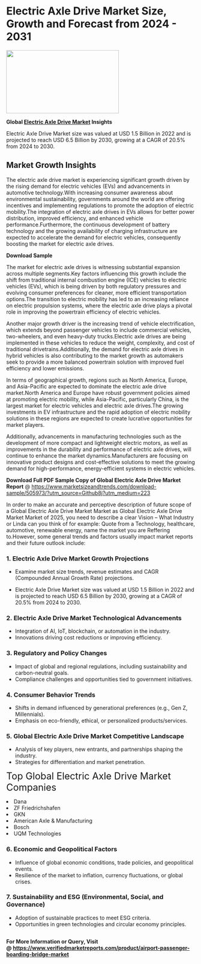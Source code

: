 <H1>Electric Axle Drive Market Size, Growth and Forecast from 2024 - 2031</H1><img class="aligncenter size-medium wp-image-584254" src="https://thirdeyenews.in/wp-content/uploads/2024/09/Global-Market-Research-300x168.jpeg" alt="" width="300" height="168" /><p><strong>Global&nbsp;<a href="https://www.marketsizeandtrends.com/download-sample/505973/?utm_source=Github8j?utm_medium=223">Electric Axle Drive Market</a> Insights</strong></p><p>Electric Axle Drive Market size was valued at USD 1.5 Billion in 2022 and is projected to reach USD 6.5 Billion by 2030, growing at a CAGR of 20.5% from 2024 to 2030.</p><p><h2>Market Growth Insights</h2> <p>The electric axle drive market is experiencing significant growth driven by the rising demand for electric vehicles (EVs) and advancements in automotive technology.With increasing consumer awareness about environmental sustainability, governments around the world are offering incentives and implementing regulations to promote the adoption of electric mobility.The integration of electric axle drives in EVs allows for better power distribution, improved efficiency, and enhanced vehicle performance.Furthermore, the continuous development of battery technology and the growing availability of charging infrastructure are expected to accelerate the demand for electric vehicles, consequently boosting the market for electric axle drives.</p> <p><strong>Download Sample</strong></p> <p>The market for electric axle drives is witnessing substantial expansion across multiple segments.Key factors influencing this growth include the shift from traditional internal combustion engine (ICE) vehicles to electric vehicles (EVs), which is being driven by both regulatory pressures and evolving consumer preferences for cleaner, more efficient transportation options.The transition to electric mobility has led to an increasing reliance on electric propulsion systems, where the electric axle drive plays a pivotal role in improving the powertrain efficiency of electric vehicles.</p> <p>Another major growth driver is the increasing trend of vehicle electrification, which extends beyond passenger vehicles to include commercial vehicles, two-wheelers, and even heavy-duty trucks.Electric axle drives are being implemented in these vehicles to reduce the weight, complexity, and cost of traditional drivetrains.Additionally, the demand for electric axle drives in hybrid vehicles is also contributing to the market growth as automakers seek to provide a more balanced powertrain solution with improved fuel efficiency and lower emissions.</p> <p>In terms of geographical growth, regions such as North America, Europe, and Asia-Pacific are expected to dominate the electric axle drive market.North America and Europe have robust government policies aimed at promoting electric mobility, while Asia-Pacific, particularly China, is the largest market for electric vehicles and electric axle drives.The growing investments in EV infrastructure and the rapid adoption of electric mobility solutions in these regions are expected to create lucrative opportunities for market players.</p> <p>Additionally, advancements in manufacturing technologies such as the development of more compact and lightweight electric motors, as well as improvements in the durability and performance of electric axle drives, will continue to enhance the market dynamics.Manufacturers are focusing on innovative product designs and cost-effective solutions to meet the growing demand for high-performance, energy-efficient systems in electric vehicles.</p> <p><span class=""><strong>Download Full PDF Sample Copy of Global Electric Axle Drive Market Report</strong> @ <a href="https://www.marketsizeandtrends.com/download-sample/505973/?utm_source=Github8j?utm_medium=223" target="_blank">https://www.marketsizeandtrends.com/download-sample/505973/?utm_source=Github8j?utm_medium=223</a></span></p><p>In order to make an accurate and perceptive description of future scope of a Global&nbsp;Electric Axle Drive Market Market as Global&nbsp;Electric Axle Drive Market Market of 2025, you need to describe a clear Vision &ndash; What Industry or Linda can you think of for example: Quote from a Technology, healthcare, automotive, renewable energy, name the market you are Reffering to.However, some general trends and factors usually impact market reports and their future outlook include:</p><h3>1.&nbsp;<strong>Electric Axle Drive Market Growth Projections</strong></h3><ul><li>Examine market size trends, revenue estimates and CAGR (Compounded Annual Growth Rate) projections.</li><li><p>Electric Axle Drive Market size was valued at USD 1.5 Billion in 2022 and is projected to reach USD 6.5 Billion by 2030, growing at a CAGR of 20.5% from 2024 to 2030.</p></li></ul><h3>2.&nbsp;<strong>Electric Axle Drive Market Technological Advancements</strong></h3><ul><li>Integration of AI, IoT, blockchain, or automation in the industry.</li><li>Innovations driving cost reductions or improving efficiency.</li></ul><h3>3.&nbsp;<strong>Regulatory and Policy Changes</strong></h3><ul><li>Impact of global and regional regulations, including sustainability and carbon-neutral goals.</li><li>Compliance challenges and opportunities tied to government initiatives.</li></ul><h3>4.&nbsp;<strong>Consumer Behavior Trends</strong></h3><ul><li>Shifts in demand influenced by generational preferences (e.g., Gen Z, Millennials).</li><li>Emphasis on eco-friendly, ethical, or personalized products/services.</li></ul><h3>5.&nbsp;<strong>Global Electric Axle Drive Market Competitive Landscape</strong></h3><ul><li>Analysis of key players, new entrants, and partnerships shaping the industry.</li><li>Strategies for differentiation and market penetration.</li></ul><p data-pm-slice="1 1 []"><span style="color: inherit; font-family: inherit; font-size: 25px;">Top Global Electric Axle Drive Market Companies</span></p><div class="" data-test-id=""><p><li>Dana</li><li> ZF Friedrichshafen</li><li> GKN</li><li> American Axle & Manufacturing</li><li> Bosch</li><li> UQM Technologies</li></p></div><h3>6.&nbsp;<strong>Economic and Geopolitical Factors</strong></h3><ul><li>Influence of global economic conditions, trade policies, and geopolitical events.</li><li>Resilience of the market to inflation, currency fluctuations, or global crises.</li></ul><h3>7.&nbsp;<strong>Sustainability and ESG (Environmental, Social, and Governance)</strong></h3><ul><li>Adoption of sustainable practices to meet ESG criteria.</li><li>Opportunities in green technologies and circular economy principles.</li></ul><h2><strong style="font-size: 14px;">For More Information or Query, Visit @&nbsp;</strong><a style="background-color: #ffffff; font-size: 14px;" href="https://www.marketsizeandtrends.com/report/electric-axle-drive-market/" target="_blank">https://www.verifiedmarketreports.com/product/airport-passenger-boarding-bridge-market</a></h2>